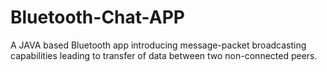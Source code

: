 # Bluetooth-Chat-APP
A JAVA based Bluetooth app introducing message-packet broadcasting capabilities leading to transfer of data between two non-connected peers.
